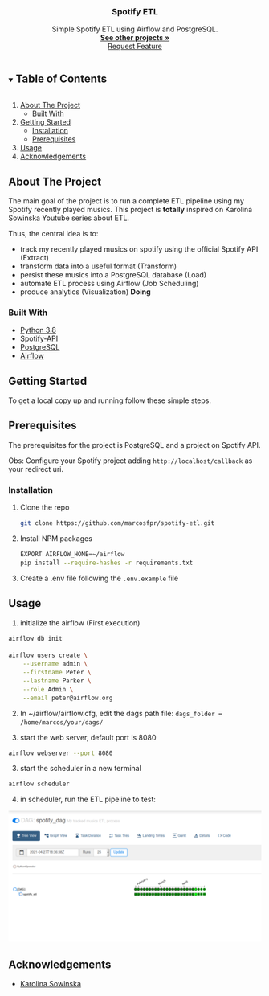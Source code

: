 <!-- PROJECT LOGO -->
<br />
<p align="center">
  <h3 align="center">Spotify ETL</h3>

  <p align="center">
    Simple Spotify ETL using Airflow and PostgreSQL.
    <br />
    <a href="https://github.com/marcosfpr/"><strong>See other projects »</strong></a>
    <br />
    <a href="https://github.com/marcosfpr/spotify-etl/issues">Request Feature</a>
  </p>
</p>



<!-- TABLE OF CONTENTS -->
<details open="open">
  <summary><h2 style="display: inline-block">Table of Contents</h2></summary>
  <ol>
    <li>
      <a href="#about-the-project">About The Project</a>
      <ul>
        <li><a href="#built-with">Built With</a></li>
      </ul>
    </li>
    <li>
      <a href="#getting-started">Getting Started</a>
      <ul>
        <li><a href="#installation">Installation</a></li>
        <li><a href="#prerequisites">Prerequisites</a></li>
      </ul>
    </li>
    <li><a href="#usage">Usage</a></li>
    <li><a href="#acknowledgements">Acknowledgements</a></li>
  </ol>
</details>



<!-- ABOUT THE PROJECT -->
## About The Project

The main goal of the project is to run a complete ETL pipeline using my Spotify recently played musics. This project is **totally** inspired on 
Karolina Sowinska Youtube series about ETL.

Thus, the central idea is to:
  - track my recently played musics on spotify using the official Spotify API (Extract)
  - transform data into a useful format (Transform)
  - persist these musics into a PostgreSQL database (Load)
  - automate ETL process using Airflow (Job Scheduling)
  - produce analytics (Visualization) **Doing**

### Built With

* [Python 3.8](https://www.python.org/downloads/release/python-380/)
* [Spotify-API](https://developer.spotify.com)
* [PostgreSQL](https://www.postgresql.org/)
* [Airflow](https://airflow.apache.org/)


<!-- GETTING STARTED -->
## Getting Started

To get a local copy up and running follow these simple steps.

## Prerequisites

The prerequisites for the project is PostgreSQL and a project on Spotify API.

Obs: Configure your Spotify project adding ``http://localhost/callback`` as your redirect uri.

### Installation

1. Clone the repo
   ```sh
   git clone https://github.com/marcosfpr/spotify-etl.git
   ```
2. Install NPM packages
   ```sh
   EXPORT AIRFLOW_HOME=~/airflow
   pip install --require-hashes -r requirements.txt
   ```
3. Create a .env file following the ``.env.example`` file

<!-- USAGE EXAMPLES -->
## Usage

1. initialize the airflow (First execution)
```sh
airflow db init

airflow users create \
    --username admin \
    --firstname Peter \
    --lastname Parker \
    --role Admin \
    --email peter@airflow.org
```

2. In ~/airflow/airflow.cfg, edit the dags path file:
```dags_folder = /home/marcos/your/dags/```

3. start the web server, default port is 8080
```sh
airflow webserver --port 8080
```

3. start the scheduler in a new terminal
```sh
airflow scheduler
```

4. in scheduler, run the ETL pipeline to test:

<p align="center">
  <a href="https://github.com/marcosfpr/spotify-etl">
    <img src="images/example.png" alt="Logo">
  </a>
</p>


<!-- ACKNOWLEDGEMENTS -->
## Acknowledgements

* [Karolina Sowinska](https://www.youtube.com/channel/UCAxnMry1lETl47xQWABvH7g)
